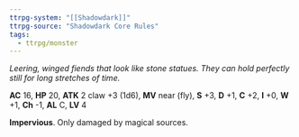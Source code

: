 ```yaml
---
ttrpg-system: "[[Shadowdark]]"
ttrpg-source: "Shadowdark Core Rules"
tags:
  - ttrpg/monster
---
```


_Leering, winged fiends that look like stone statues. They can hold perfectly still for long stretches of time._

**AC** 16, **HP** 20, **ATK** 2 claw +3 (1d6), **MV** near (fly), **S** +3, **D** +1, **C** +2, **I** +0, **W** +1, **Ch** -1, **AL** C, **LV** 4

**Impervious**. Only damaged by magical sources.

